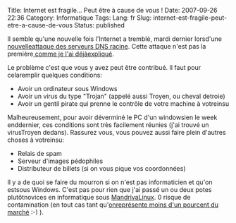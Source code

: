 Title: Internet est fragile... Peut être à cause de vous !
Date: 2007-09-26 22:36
Category: Informatique
Tags:
Lang: fr
Slug: internet-est-fragile-peut-etre-a-cause-de-vous
Status: published

Il semble qu'une nouvelle fois l'Internet a tremblé, mardi dernier lorsd'une [nouvelleattaque des serveurs DNS racine](http://www.generation-nt.com/actualites/24013/sophos-zombie-internet-ddos/). Cette attaque n'est pas la première,[comme je l'ai déjàexpliqué](/post/2007/01/12/La-fin-de-lInternet).

Le problème c'est que vous y avez peut être contribué. Il faut pour celaremplir quelques conditions:

-   Avoir un ordinateur sous Windows
-   Avoir un virus du type "Trojan" (appelé aussi Troyen, ou cheval detroie)
-   Avoir un gentil pirate qui prenne le contrôle de votre machine à votreinsu

Malheureusement, pour avoir déverminé le PC d'un windowsien le week enddernier, ces conditions sont très facilement réunies (j'ai trouvé un virusTroyen dedans).
Rassurez vous, vous pouvez aussi faire plein d'autres choses à votreinsu:

-   Relais de spam
-   Serveur d'images pédophiles
-   Distributeur de billets (si on vous pique vos coordonnées)

Il y a de quoi se faire du mourron si on n'est pas informaticien et qu'on estsous Windows. C'est pas pour rien que j'ai passé un ou deux potes plutôtnovices en informatique sous [MandrivaLinux](http://www.mandriva.com/fr/). 0 risque de contamination (en tout cas tant qu'[onreprésente moins d'un pourcent du marché](http://www.xitimonitor.com/fr-fr/technique/systemes-d-exploitation-fevrier-2007/index-1-1-3-73.html) :-) ).
